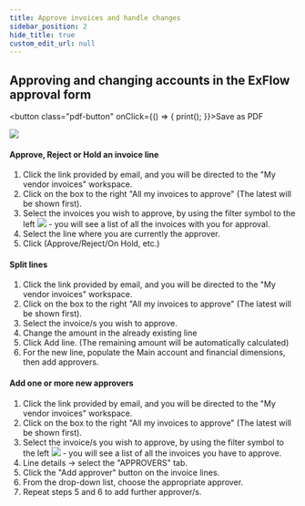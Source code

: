 ```yaml
---
title: Approve invoices and handle changes
sidebar_position: 2
hide_title: true
custom_edit_url: null
---
```

## Approving and changing accounts in the ExFlow approval form 
<button class="pdf-button" onClick={() => { print(); }}>Save as PDF</button>

![](@site/static/img/media/image108.png)

#### Approve, Reject or Hold an invoice line

1. Click the link provided by email, and you will be directed to the "My vendor invoices" workspace.
2. Click on the box to the right "All my invoices to approve" (The latest will be shown first).
3. Select the invoices you wish to approve, by using the filter symbol to the left ![](@site/static/img/media/image109.png) - you will see a list of all the invoices with you for approval.
4. Select the line where you are currently the approver.
5. Click (Approve/Reject/On Hold, etc.)

#### Split lines

1. Click the link provided by email, and you will be directed to the "My vendor invoices" workspace.
2. Click on the box to the right "All my invoices to approve" (The latest will be shown first).
3. Select the invoice/s you wish to approve.
4. Change the amount in the already existing line
5. Click Add line. (The remaining amount will be automatically calculated)
6. For the new line, populate the Main account and financial dimensions, then add approvers.

#### Add one or more new approvers

1. Click the link provided by email, and you will be directed to the "My vendor invoices" workspace.
2. Click on the box to the right "All my invoices to approve" (The latest will be shown first).
3. Select the invoice/s you wish to approve, by using the filter symbol to the left ![](@site/static/img/media/image109.png) - you will see a list of all the invoices you have to approve.
4. Line details -> select the "APPROVERS" tab.
5. Click the "Add approver" button on the invoice lines.
6. From the drop-down list, choose the appropriate approver.
7. Repeat steps 5 and 6 to add further approver/s.
